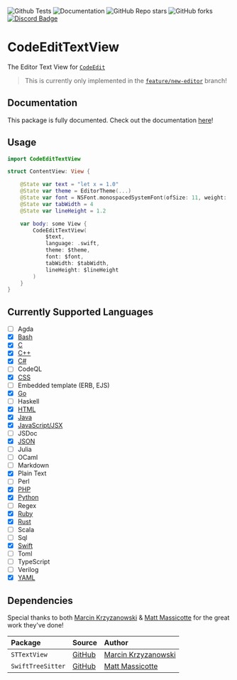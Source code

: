 ![Github Tests](https://img.shields.io/github/workflow/status/CodeEditApp/CodeEditTextView/tests/main?label=tests&style=flat-square)
![Documentation](https://img.shields.io/github/workflow/status/CodeEditApp/CodeEditTextView/build-documentation/main?label=docs&style=flat-square)
![GitHub Repo stars](https://img.shields.io/github/stars/CodeEditApp/CodeEditTextView?style=flat-square)
![GitHub forks](https://img.shields.io/github/forks/CodeEditApp/CodeEditTextView?style=flat-square)
[![Discord Badge](https://img.shields.io/discord/951544472238444645?color=5865F2&label=Discord&logo=discord&logoColor=white&style=flat-square)](https://discord.gg/vChUXVf9Em)

# CodeEditTextView

The Editor Text View for [`CodeEdit`](https://github.com/CodeEditApp/CodeEdit)

> This is currently only implemented in the [`feature/new-editor`](https://github.com/CodeEditApp/CodeEdit/tree/feature/new-editor) branch!

## Documentation

This package is fully documented. Check out the documentation [here](https://codeeditapp.github.io/CodeEditTextView/documentation/codeedittextview/)!

## Usage

```swift
import CodeEditTextView

struct ContentView: View {

    @State var text = "let x = 1.0"
    @State var theme = EditorTheme(...)
    @State var font = NSFont.monospacedSystemFont(ofSize: 11, weight: .regular)
    @State var tabWidth = 4
    @State var lineHeight = 1.2

    var body: some View { 
        CodeEditTextView(
            $text,
            language: .swift,
            theme: $theme,
            font: $font,
            tabWidth: $tabWidth,
            lineHeight: $lineHeight
        )
    }
}
```

## Currently Supported Languages
- [ ] Agda
- [x] [Bash](https://github.com/lukepistrol/tree-sitter-bash)
- [x] [C](https://github.com/tree-sitter/tree-sitter-c)
- [x] [C++](https://github.com/tree-sitter/tree-sitter-cpp)
- [x] [C#](https://github.com/tree-sitter/tree-sitter-c-sharp)
- [ ] CodeQL
- [x] [CSS](https://github.com/lukepistrol/tree-sitter-css)
- [ ] Embedded template (ERB, EJS)
- [x] [Go](https://github.com/tree-sitter/tree-sitter-go)
- [ ] Haskell
- [x] [HTML](https://github.com/mattmassicotte/tree-sitter-html)
- [x] [Java](https://github.com/tree-sitter/tree-sitter-java)
- [x] [JavaScript/JSX](https://github.com/tree-sitter/tree-sitter-javascript)
- [ ] JSDoc
- [x] [JSON](https://github.com/mattmassicotte/tree-sitter-json)
- [ ] Julia
- [ ] OCaml
- [ ] Markdown
- [x] Plain Text
- [ ] Perl
- [x] [PHP](https://github.com/tree-sitter/tree-sitter-php)
- [x] [Python](https://github.com/lukepistrol/tree-sitter-python)
- [ ] Regex
- [x] [Ruby](https://github.com/mattmassicotte/tree-sitter-ruby)
- [x] [Rust](https://github.com/tree-sitter/tree-sitter-rust)
- [ ] Scala
- [ ] Sql
- [x] [Swift](https://github.com/mattmassicotte/tree-sitter-swift)
- [ ] Toml
- [ ] TypeScript
- [ ] Verilog
- [x] [YAML](https://github.com/mattmassicotte/tree-sitter-yaml)

## Dependencies

Special thanks to both [Marcin Krzyzanowski](https://twitter.com/krzyzanowskim) & [Matt Massicotte](https://twitter.com/mattie) for the great work they've done!

| Package | Source | Author |
| :- | :- | :- |
| `STTextView` | [GitHub](https://github.com/krzyzanowskim/STTextView) | [Marcin Krzyzanowski](https://twitter.com/krzyzanowskim) |
| `SwiftTreeSitter` | [GitHub](https://github.com/ChimeHQ/SwiftTreeSitter) | [Matt Massicotte](https://twitter.com/mattie) |
